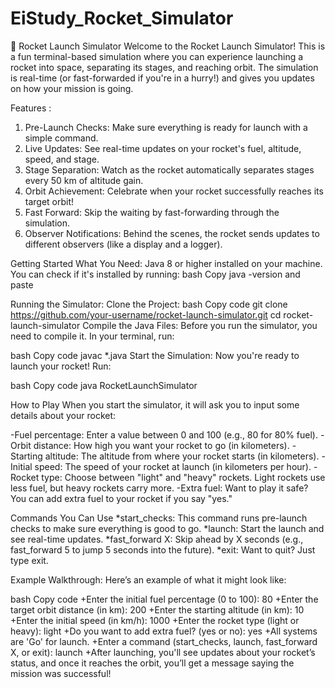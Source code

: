 # EiStudy_Rocket_Simulator
🚀 
Rocket Launch Simulator
Welcome to the Rocket Launch Simulator! This is a fun terminal-based simulation where you can experience launching a rocket into space, separating its stages, and reaching orbit. The simulation is real-time (or fast-forwarded if you're in a hurry!) and gives you updates on how your mission is going.

Features :
1. Pre-Launch Checks: Make sure everything is ready for launch with a simple command.
2. Live Updates: See real-time updates on your rocket's fuel, altitude, speed, and stage.
3. Stage Separation: Watch as the rocket automatically separates stages every 50 km of altitude gain.
4. Orbit Achievement: Celebrate when your rocket successfully reaches its target orbit!
5. Fast Forward: Skip the waiting by fast-forwarding through the simulation.
6. Observer Notifications: Behind the scenes, the rocket sends updates to different observers (like a display and a logger).

Getting Started
What You Need:
Java 8 or higher installed on your machine. You can check if it's installed by running:
bash
Copy java -version and paste

Running the Simulator:
Clone the Project:
bash
Copy code
git clone https://github.com/your-username/rocket-launch-simulator.git
cd rocket-launch-simulator
Compile the Java Files: Before you run the simulator, you need to compile it. In your terminal, run:

bash
Copy code
javac *.java
Start the Simulation: Now you're ready to launch your rocket! Run:

bash
Copy code
java RocketLaunchSimulator

How to Play
When you start the simulator, it will ask you to input some details about your rocket:

-Fuel percentage: Enter a value between 0 and 100 (e.g., 80 for 80% fuel).
-Orbit distance: How high you want your rocket to go (in kilometers).
-Starting altitude: The altitude from where your rocket starts (in kilometers).
-Initial speed: The speed of your rocket at launch (in kilometers per hour).
-Rocket type: Choose between "light" and "heavy" rockets. Light rockets use less fuel, but heavy rockets carry more.
-Extra fuel: Want to play it safe? You can add extra fuel to your rocket if you say "yes."

Commands You Can Use
*start_checks: This command runs pre-launch checks to make sure everything is good to go.
*launch: Start the launch and see real-time updates.
*fast_forward X: Skip ahead by X seconds (e.g., fast_forward 5 to jump 5 seconds into the future).
*exit: Want to quit? Just type exit.

Example Walkthrough:
Here’s an example of what it might look like:

bash
Copy code
+Enter the initial fuel percentage (0 to 100): 80
+Enter the target orbit distance (in km): 200
+Enter the starting altitude (in km): 10
+Enter the initial speed (in km/h): 1000
+Enter the rocket type (light or heavy): light
+Do you want to add extra fuel? (yes or no): yes
+All systems are 'Go' for launch.
+Enter a command (start_checks, launch, fast_forward X, or exit): launch
+After launching, you'll see updates about your rocket’s status, and once it reaches the orbit, you’ll get a message saying the mission was successful!
